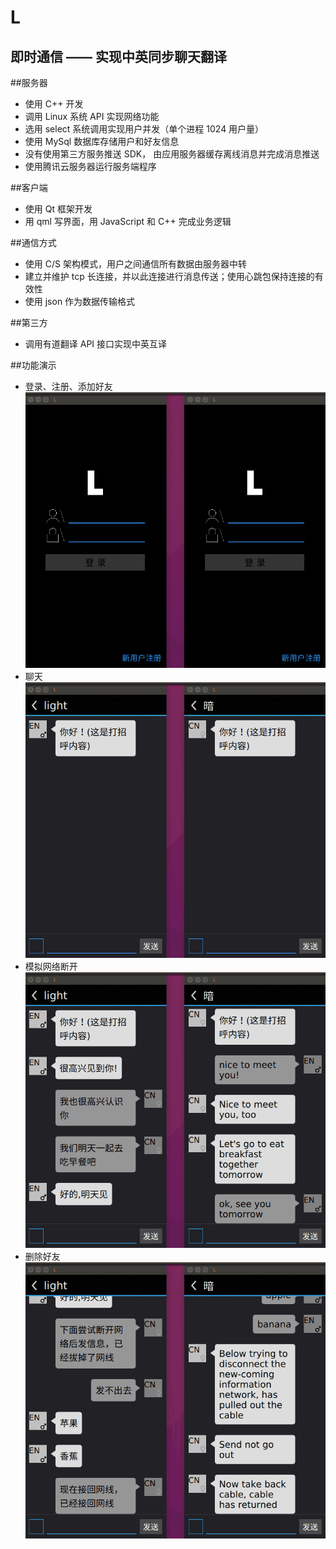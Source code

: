 L
=
即时通信 —— 实现中英同步聊天翻译
-----------------------------

##服务器
* 使用 C++ 开发
* 调用 Linux 系统 API 实现网络功能
* 选用 select 系统调用实现用户并发（单个进程 1024 用户量）
* 使用 MySql 数据库存储用户和好友信息
* 没有使用第三方服务推送 SDK， 由应用服务器缓存离线消息并完成消息推送
* 使用腾讯云服务器运行服务端程序

##客户端
* 使用 Qt 框架开发
* 用 qml 写界面，用 JavaScript 和 C++ 完成业务逻辑

##通信方式
* 使用 C/S 架构模式，用户之间通信所有数据由服务器中转
* 建立并维护 tcp 长连接，并以此连接进行消息传送；使用心跳包保持连接的有效性
* 使用 json 作为数据传输格式

##第三方
* 调用有道翻译 API 接口实现中英互译

##功能演示
* 登录、注册、添加好友<br>![image](https://github.com/QYPan/L/blob/master/example_pictures/register_login_add.gif)
* 聊天<br>![image](https://github.com/QYPan/L/blob/master/example_pictures/talk.gif)
* 模拟网络断开<br>![image](https://github.com/QYPan/L/blob/master/example_pictures/bad_network.gif)
* 删除好友<br>![image](https://github.com/QYPan/L/blob/master/example_pictures/remove_linkman.gif)
